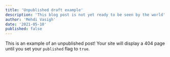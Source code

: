 ```yaml
---
title: 'Unpublished draft example'
description: 'This blog post is not yet ready to be seen by the world'
author: 'Mehdi Vasigh'
date: '2021-05-10'
published: false
---
```


This is an example of an unpublished post! Your site will display a 404 page until you set your `published` flag to `true`.
